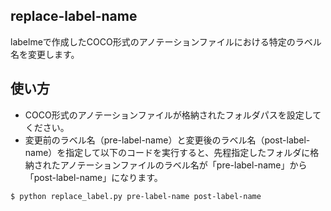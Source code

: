## replace-label-name

labelmeで作成したCOCO形式のアノテーションファイルにおける特定のラベル名を変更します。

## 使い方

- COCO形式のアノテーションファイルが格納されたフォルダパスを設定してください。
- 変更前のラベル名（pre-label-name）と変更後のラベル名（post-label-name）を指定して以下のコードを実行すると、先程指定したフォルダに格納されたアノテーションファイルのラベル名が「pre-label-name」から「post-label-name」になります。

```
$ python replace_label.py pre-label-name post-label-name
```